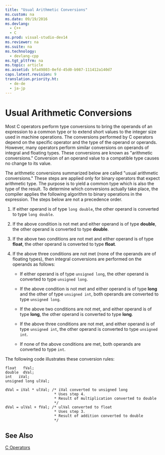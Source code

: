 ```yaml
---
title: "Usual Arithmetic Conversions"
ms.custom: na
ms.date: 09/19/2016
ms.devlang: 
  - C++
  - C
ms.prod: visual-studio-dev14
ms.reviewer: na
ms.suite: na
ms.technology: 
  - devlang-cpp
ms.tgt_pltfrm: na
ms.topic: article
ms.assetid: bfa49803-0efd-45d0-b987-111412a140d7
caps.latest.revision: 9
translation.priority.ht: 
  - de-de
  - ja-jp
---
```

# Usual Arithmetic Conversions
Most C operators perform type conversions to bring the operands of an expression to a common type or to extend short values to the integer size used in machine operations. The conversions performed by C operators depend on the specific operator and the type of the operand or operands. However, many operators perform similar conversions on operands of integral and floating types. These conversions are known as "arithmetic conversions." Conversion of an operand value to a compatible type causes no change to its value.  
  
 The arithmetic conversions summarized below are called "usual arithmetic conversions." These steps are applied only for binary operators that expect arithmetic type. The purpose is to yield a common type which is also the type of the result. To determine which conversions actually take place, the compiler applies the following algorithm to binary operations in the expression. The steps below are not a precedence order.  
  
1.  If either operand is of type `long double`, the other operand is converted to type `long double`.  
  
2.  If the above condition is not met and either operand is of type **double**, the other operand is converted to type **double**.  
  
3.  If the above two conditions are not met and either operand is of type **float**, the other operand is converted to type **float**.  
  
4.  If the above three conditions are not met (none of the operands are of floating types), then integral conversions are performed on the operands as follows:  
  
    -   If either operand is of type `unsigned long`, the other operand is converted to type `unsigned long`.  
  
    -   If the above condition is not met and either operand is of type **long** and the other of type `unsigned int`, both operands are converted to type `unsigned long`.  
  
    -   If the above two conditions are not met, and either operand is of type **long**, the other operand is converted to type **long**.  
  
    -   If the above three conditions are not met, and either operand is of type `unsigned int`, the other operand is converted to type `unsigned int`.  
  
    -   If none of the above conditions are met, both operands are converted to type `int`.  
  
 The following code illustrates these conversion rules:  
  
```  
float   fVal;  
double  dVal;  
int   iVal;  
unsigned long ulVal;  
  
dVal = iVal * ulVal; /* iVal converted to unsigned long  
                      * Uses step 4.  
                      * Result of multiplication converted to double   
                      */  
dVal = ulVal + fVal; /* ulVal converted to float  
                      * Uses step 3.  
                      * Result of addition converted to double   
                      */   
```  
  
## See Also  
 [C Operators](../vs140/C-Operators.md)